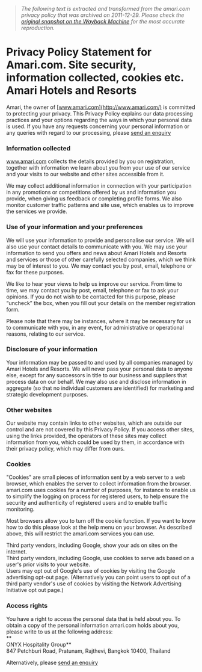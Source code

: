 > *The following text is extracted and transformed from the amari.com privacy policy that was archived on 2011-12-29. Please check the [original snapshot on the Wayback Machine](https://web.archive.org/web/20111229003238id_/http%3A//www.amari.com/privacy.aspx) for the most accurate reproduction.*

# Privacy Policy Statement for Amari.com. Site security, information collected, cookies etc. Amari Hotels and Resorts

Amari, the owner of [www.amari.com](http://www.amari.com/) is committed to protecting your privacy. This Privacy Policy explains our data processing practices and your options regarding the ways in which your personal data is used. If you have any requests concerning your personal information or any queries with regard to our processing, please [send an enquiry](https://web.archive.org/enquiry.aspx)  


### Information collected

www.amari.com collects the details provided by you on registration, together with information we learn about you from your use of our service and your visits to our website and other sites accessible from it.

We may collect additional information in connection with your participation in any promotions or competitions offered by us and information you provide, when giving us feedback or completing profile forms. We also monitor customer traffic patterns and site use, which enables us to improve the services we provide.

### Use of your information and your preferences

We will use your information to provide and personalise our service. We will also use your contact details to communicate with you. We may use your information to send you offers and news about Amari Hotels and Resorts and services or those of other carefully selected companies, which we think may be of interest to you. We may contact you by post, email, telephone or fax for these purposes. 

We like to hear your views to help us improve our service. From time to time, we may contact you by post, email, telephone or fax to ask your opinions. If you do not wish to be contacted for this purpose, please “uncheck” the box, when you fill out your details on the member registration form.

Please note that there may be instances, where it may be necessary for us to communicate with you, in any event, for administrative or operational reasons, relating to our service.

### Disclosure of your information

Your information may be passed to and used by all companies managed by Amari Hotels and Resorts. We will never pass your personal data to anyone else, except for any successors in title to our business and suppliers that process data on our behalf. We may also use and disclose information in aggregate (so that no individual customers are identified) for marketing and strategic development purposes.

### Other websites

Our website may contain links to other websites, which are outside our control and are not covered by this Privacy Policy. If you access other sites, using the links provided, the operators of these sites may collect information from you, which could be used by them, in accordance with their privacy policy, which may differ from ours.

### Cookies

"Cookies" are small pieces of information sent by a web server to a web browser, which enables the server to collect information from the browser. amari.com uses cookies for a number of purposes, for instance to enable us to simplify the logging on process for registered users, to help ensure the security and authenticity of registered users and to enable traffic monitoring.

Most browsers allow you to turn off the cookie function. If you want to know how to do this please look at the help menu on your browser. As described above, this will restrict the amari.com services you can use.

Third party vendors, including Google, show your ads on sites on the internet.  
Third party vendors, including Google, use cookies to serve ads based on a user's prior visits to your website.  
Users may opt out of Google's use of cookies by visiting the Google advertising opt-out page. (Alternatively you can point users to opt out of a third party vendor's use of cookies by visiting the Network Advertising Initiative opt out page.)  


### Access rights

You have a right to access the personal data that is held about you. To obtain a copy of the personal information amari.com holds about you, please write to us at the following address:  
 **  
ONYX Hospitality Group**   
847 Petchburi Road, Pratunam, Rajthevi, Bangkok 10400, Thailand 

Alternatively, please [send an enquiry](https://web.archive.org/enquiry.aspx)
